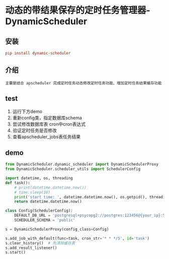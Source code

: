 #  动态的带结果保存的定时任务管理器-DynamicScheduler
## 安装
```ini
pip install dynamic-scheduler
```
## 介绍
    主要是结合 apscheduler 完成定时任务动态修改定时任务功能、增加定时任务结果缓存功能
## test
1. 运行下方demo
2. 重新config类，指定数据库schema
3. 尝试修改数据库表 cron中cron表达式
4. 验证定时任务是否修改
5. 查看apscheduler_jobs表任务结果

## demo
```python
from DynamicScheduler.dynamic_scheduler import DynamicSchedulerProxy
from DynamicScheduler.scheduler_utils import SchedulerConfig

import datetime, os, threading
def task():
    # print(datetime.datetime.now())
    # time.sleep(10)
    print('start time: ', datetime.datetime.now(), os.getpid(), threading.current_thread().name)
    return datetime.datetime.now()

class Config(SchedulerConfig):
    DEFAULT_DB_URL = 'postgresql+psycopg2://postgres:123456@{your_ip}:5432/postgres?utf-8'
    SCHEDULER_SCHEMA = 'public'

s = DynamicSchedulerProxy(config_class=Config)

s.add_job_with_default(func=task, cron_str='* * */5', id='task')
s.clear_history()  # 先清除缓存表
s.add_result_listener()
s.start()
```
